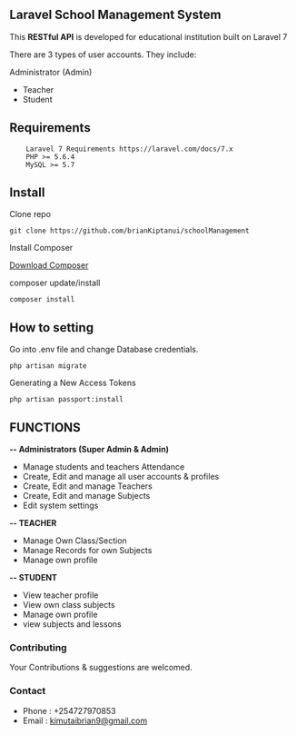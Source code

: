 ## **Laravel School Management System** 

This **RESTful API** is developed for educational institution  built on Laravel 7

There are 3 types of user accounts. They include:
 
Administrator (Admin)
- Teacher
- Student

## **Requirements** 

        Laravel 7 Requirements https://laravel.com/docs/7.x
        PHP >= 5.6.4
        MySQL >= 5.7


## Install

Clone repo

```
git clone https://github.com/brianKiptanui/schoolManagement
```

Install Composer


[Download Composer](https://getcomposer.org/download/)


composer update/install 

```
composer install
```
## How to setting 

Go into .env file and change Database credentials.

```
php artisan migrate
```
	
Generating a New Access Tokens
```
php artisan passport:install
```
## **FUNCTIONS** 

**-- Administrators (Super Admin & Admin)**

- Manage students and teachers Attendance
- Create, Edit and manage all user accounts & profiles
- Create, Edit and manage Teachers
- Create, Edit and manage Subjects
- Edit system settings



**-- TEACHER**
- Manage Own Class/Section
- Manage Records for own Subjects
- Manage own profile

**-- STUDENT**
- View teacher profile
- View own class subjects
- Manage own profile
- view subjects and lessons

### **Contributing**

Your Contributions & suggestions are welcomed.

### **Contact**
- Phone : +254727970853
- Email : kimutaibrian9@gmail.com
